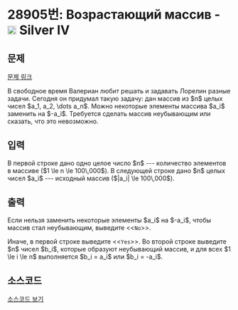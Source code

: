 # 28905번: Возрастающий массив - <img src="https://static.solved.ac/tier_small/7.svg" style="height:20px" /> Silver IV

<!-- performance -->

<!-- 문제 제출 후 깃허브에 푸시를 했을 때 제출한 코드의 성능이 입력될 공간입니다.-->

<!-- end -->

## 문제

[문제 링크](https://boj.kr/28905)


<p>В свободное время Валериан любит решать и задавать Лорелин разные задачи. Сегодня он придумал такую задачу: дан массив из $n$ целых чисел $a_1, a_2, \dots a_n$. Можно некоторые элементы массива $a_i$ заменить на $-a_i$. Требуется сделать массив неубывающим или сказать, что это невозможно.</p>



## 입력


<p>В первой строке дано одно целое число $n$ --- количество элементов в массиве ($1 \le n \le 100\,000$). В следующей строке дано $n$ целых чисел $a_i$ --- исходный массив ($|a_i| \le 100\,000$).</p>



## 출력


<p>Если нельзя заменить некоторые элементы $a_i$ на $-a_i$, чтобы массив стал неубывающим, выведите &lt;&lt;<code>No</code>&gt;&gt;.</p>

<p>Иначе, в первой строке выведите &lt;&lt;<code>Yes</code>&gt;&gt;. Во второй строке выведите $n$ чисел $b_i$, которые образуют неубывающий массив, и для всех $1 \le i \le n$ выполняется $b_i = a_i$ или $b_i = -a_i$.</p>



## 소스코드

[소스코드 보기](Возрастающий%20массив.cpp)